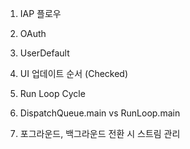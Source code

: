 

1.  IAP 플로우

2. OAuth

3.  UserDefault

4. UI 업데이트 순서 (Checked)
   
5. Run Loop Cycle

6. DispatchQueue.main vs RunLoop.main

7. 포그라운드, 백그라운드 전환 시 스트림 관리